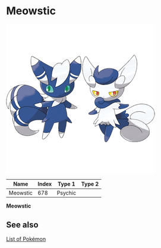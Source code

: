 # Meowstic


![Meowstic](images/678.png)

| **Name** | **Index** | **Type 1** | **Type 2** |
|----|----|----|----|
| Meowstic | 678 | Psychic  |  |

**Meowstic** 

## See also

[List of Pokémon](../pokemon.md)
